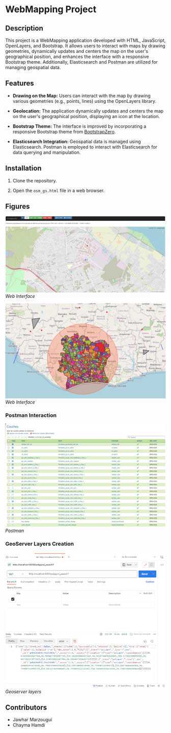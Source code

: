 # WebMapping Project

## Description

This project is a WebMapping application developed with HTML, JavaScript, OpenLayers, and Bootstrap. It allows users to interact with maps by drawing geometries, dynamically updates and centers the map on the user's geographical position, and enhances the interface with a responsive Bootstrap theme. Additionally, Elasticsearch and Postman are utilized for managing geospatial data.

## Features

- **Drawing on the Map:** Users can interact with the map by drawing various geometries (e.g., points, lines) using the OpenLayers library.

- **Geolocation:** The application dynamically updates and centers the map on the user's geographical position, displaying an icon at the location.

- **Bootstrap Theme:** The interface is improved by incorporating a responsive Bootstrap theme from [BootstrapZero](http://www.bootstrapzero.com).

- **Elasticsearch Integration:** Geospatial data is managed using Elasticsearch. Postman is employed to interact with Elasticsearch for data querying and manipulation.

## Installation

1. Clone the repository.

2. Open the `osm_gs.html` file in a web browser.

## Figures
![Web Interface 1](images/1.PNG)
*Web Interface*

![Web Interface 2](images/2.png)
*Web Interface*

### Postman Interaction

![Postman](images/3.png)
*Postman*

### GeoServer Layers Creation

![GeoServer Layers](images/4.png)
*Geoserver layers*

## Contributors

- Jawhar Marzougui
- Chayma Hamdi
